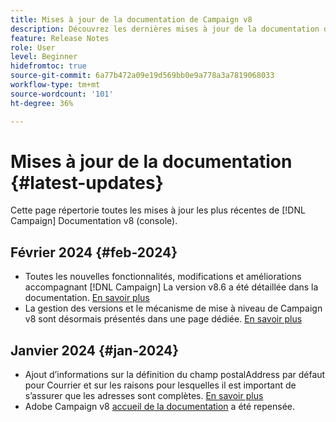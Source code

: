 ```yaml
---
title: Mises à jour de la documentation de Campaign v8
description: Découvrez les dernières mises à jour de la documentation de Campaign v8
feature: Release Notes
role: User
level: Beginner
hidefromtoc: true
source-git-commit: 6a77b472a09e19d569bb0e9a778a3a7819068033
workflow-type: tm+mt
source-wordcount: '101'
ht-degree: 36%

---
```



# Mises à jour de la documentation {#latest-updates}

Cette page répertorie toutes les mises à jour les plus récentes de [!DNL Campaign] Documentation v8 (console).

## Février 2024 {#feb-2024}

* Toutes les nouvelles fonctionnalités, modifications et améliorations accompagnant [!DNL Campaign] La version v8.6 a été détaillée dans la documentation. [En savoir plus](release-notes.md)
* La gestion des versions et le mécanisme de mise à niveau de Campaign v8 sont désormais présentés dans une page dédiée. [En savoir plus](upgrades.md)


## Janvier 2024 {#jan-2024}

* Ajout d’informations sur la définition du champ postalAddress par défaut pour Courrier et sur les raisons pour lesquelles il est important de s’assurer que les adresses sont complètes. [En savoir plus](../send/direct-mail.md)
* Adobe Campaign v8 [accueil de la documentation](../campaign-home.md) a été repensée.
